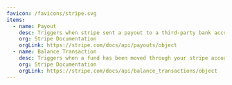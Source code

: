 ```yaml
---
favicon: /favicons/stripe.svg
items:
  - name: Payout
    desc: Triggers when stripe sent a payout to a third-party bank account or vice versa.
    org: Stripe Documentation
    orgLink: https://stripe.com/docs/api/payouts/object
  - name: Balance Transaction
    desc: Triggers when a fund has been moved through your stripe account.
    org: Stripe Documentation
    orgLink: https://stripe.com/docs/api/balance_transactions/object
---
```


<script setup>
  import CustomListing from '../../components/CustomListing.vue'
</script>

<CustomListing />
